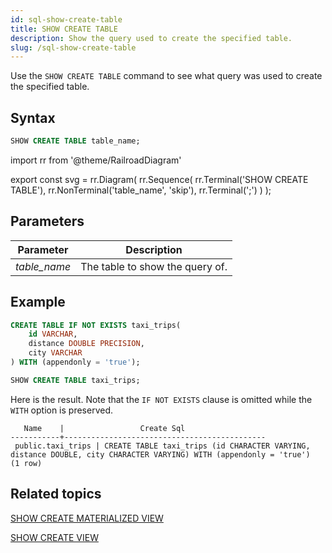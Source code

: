 ```yaml
---
id: sql-show-create-table
title: SHOW CREATE TABLE
description: Show the query used to create the specified table. 
slug: /sql-show-create-table
---
```


Use the `SHOW CREATE TABLE` command to see what query was used to create the specified table. 

## Syntax

```sql
SHOW CREATE TABLE table_name;
```


import rr from '@theme/RailroadDiagram'

export const svg = rr.Diagram(
    rr.Sequence(
        rr.Terminal('SHOW CREATE TABLE'),
        rr.NonTerminal('table_name', 'skip'),
        rr.Terminal(';')
    )
);

<drawer SVG={svg} />



## Parameters
 |Parameter    | Description|
|---------------|------------|
|*table_name* |The table to show the query of.|

## Example

```sql
CREATE TABLE IF NOT EXISTS taxi_trips(
    id VARCHAR,
    distance DOUBLE PRECISION,
    city VARCHAR
) WITH (appendonly = 'true');

SHOW CREATE TABLE taxi_trips;
```

Here is the result. Note that the `IF NOT EXISTS` clause is omitted while the `WITH` option is preserved.
```
   Name    |                 Create Sql                  
-----------+---------------------------------------------
 public.taxi_trips | CREATE TABLE taxi_trips (id CHARACTER VARYING, distance DOUBLE, city CHARACTER VARYING) WITH (appendonly = 'true')
(1 row)
```

## Related topics

[SHOW CREATE MATERIALIZED VIEW](sql-show-create-mv.md)

[SHOW CREATE VIEW](sql-show-create-view.md)